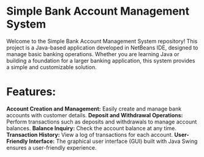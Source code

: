 # Simple Bank Account Management System

 Welcome to the Simple Bank Account Management System repository! This project is a Java-based application developed in NetBeans IDE, designed to manage basic banking operations. Whether you are learning Java or building a foundation for a larger banking application, this system provides a simple and customizable solution.

# Features:

**Account Creation and Management:** Easily create and manage bank accounts with customer details.
**Deposit and Withdrawal Operations:** Perform transactions such as deposits and withdrawals to manage account balances.
**Balance Inquiry:** Check the account balance at any time.
**Transaction History:** View a log of transactions for each account.
**User-Friendly Interface:** The graphical user interface (GUI) built with Java Swing ensures a user-friendly experience. 
